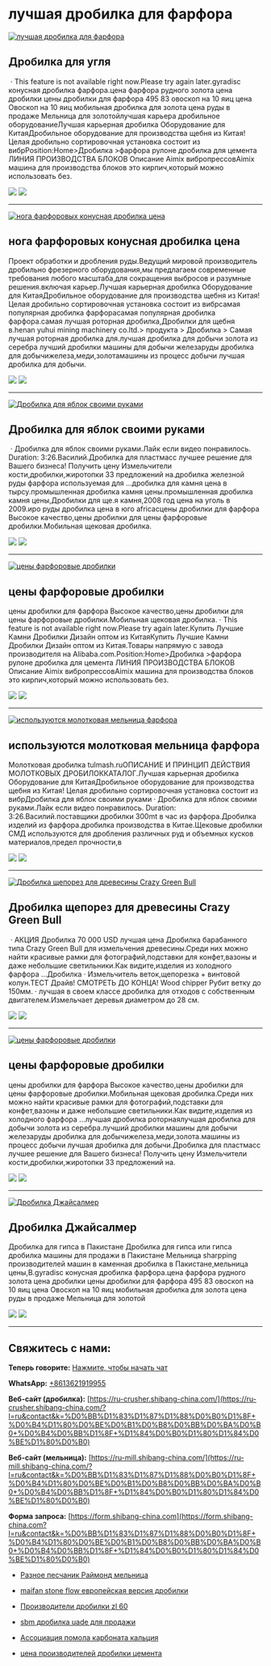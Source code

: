 # лучшая дробилка для фарфора

<a href="https://swt.shibang-china.com/?l=ru&img&k=%D0%BB%D1%83%D1%87%D1%88%D0%B0%D1%8F+%D0%B4%D1%80%D0%BE%D0%B1%D0%B8%D0%BB%D0%BA%D0%B0+%D0%B4%D0%BB%D1%8F+%D1%84%D0%B0%D1%80%D1%84%D0%BE%D1%80%D0%B0" target="_blank">![лучшая дробилка для фарфора](http://static.shibang-china.com/all-800x300/443.jpg)</a>

## Дробилка для угля
&nbsp;&#0183;&#32;This feature is not available right now.Please try again later.gyradisc конусная дробилка фарфора.цена фарфора рудного золота цена дробилки цены дробилки для фарфора 495 83 овоскоп на 10 яиц цена Овоскоп на 10 яиц мобильная дробилка для золота цена руды в продаже Мельница для золотойлучшая карьера дробильное оборудованиеЛучшая карьерная дробилка Оборудование для КитаяДробильное оборудование для производства щебня из Китая! Целая дробильно сортировочная установка состоит из вибрPosition:Home&gt;Дробилка &gt;фарфора рулоне дробилка для цемента ЛИНИЯ ПРОИЗВОДСТВА БЛОКОВ Описание Aimix вибропрессовAimix машина для производства блоков это кирпич,который можно использовать без.


<a href="https://whatsapp.shibangsoft.com/WhatsApp.php" target="_blank" title="WhatsApp">![](http://static.shibang-china.com/icon/whatsapp.png)</a> <a href="https://swt.shibang-china.com/?l=ru&icon&k=%D0%BB%D1%83%D1%87%D1%88%D0%B0%D1%8F+%D0%B4%D1%80%D0%BE%D0%B1%D0%B8%D0%BB%D0%BA%D0%B0+%D0%B4%D0%BB%D1%8F+%D1%84%D0%B0%D1%80%D1%84%D0%BE%D1%80%D0%B0" target="_blank">![](http://static.shibang-china.com/icon/chat-ru.png)</a>

---

<a href="https://swt.shibang-china.com/?l=ru&img&k=%D0%BB%D1%83%D1%87%D1%88%D0%B0%D1%8F+%D0%B4%D1%80%D0%BE%D0%B1%D0%B8%D0%BB%D0%BA%D0%B0+%D0%B4%D0%BB%D1%8F+%D1%84%D0%B0%D1%80%D1%84%D0%BE%D1%80%D0%B0" target="_blank">![нога фарфоровых конусная дробилка цена](http://static.shibang-china.com/all-800x300/652.jpg)</a>

## нога фарфоровых конусная дробилка цена
Проект обработки и дробления руды.Ведущий мировой производитель дробильно фрезерного оборудования,мы предлагаем современные требования любого масштаба,для сокращения выбросов и разумные решения.включая карьер.Лучшая карьерная дробилка Оборудование для КитаяДробильное оборудование для производства щебня из Китая! Целая дробильно сортировочная установка состоит из вибрсамая популярная дробилка фарфорасамая популярная дробилка фарфора.самая лучшая роторная дробилка,Дробилки для щебня в.henan yuhui mining machinery co.ltd.&gt; продукта &gt; Дробилка &gt; Самая лучшая роторная дробилка для.лучшая дробилка для добычи золота из серебра лучший дробилки машины для добычи железаруды дробилка для добычижелеза,меди,золотамашины из процесс добычи лучшая дробилка для добычи.


<a href="https://whatsapp.shibangsoft.com/WhatsApp.php" target="_blank" title="WhatsApp">![](http://static.shibang-china.com/icon/whatsapp.png)</a> <a href="https://swt.shibang-china.com/?l=ru&icon&k=%D0%BB%D1%83%D1%87%D1%88%D0%B0%D1%8F+%D0%B4%D1%80%D0%BE%D0%B1%D0%B8%D0%BB%D0%BA%D0%B0+%D0%B4%D0%BB%D1%8F+%D1%84%D0%B0%D1%80%D1%84%D0%BE%D1%80%D0%B0" target="_blank">![](http://static.shibang-china.com/icon/chat-ru.png)</a>

---

<a href="https://swt.shibang-china.com/?l=ru&img&k=%D0%BB%D1%83%D1%87%D1%88%D0%B0%D1%8F+%D0%B4%D1%80%D0%BE%D0%B1%D0%B8%D0%BB%D0%BA%D0%B0+%D0%B4%D0%BB%D1%8F+%D1%84%D0%B0%D1%80%D1%84%D0%BE%D1%80%D0%B0" target="_blank">![Дробилка для яблок своими руками](http://static.shibang-china.com/all-800x300/1422.jpg)</a>

## Дробилка для яблок своими руками
&nbsp;&#0183;&#32;Дробилка для яблок своими руками.Лайк если видео понравилось. Duration: 3:26.Василий.Дробилка для пластмасс лучшее решение для Вашего бизнеса! Получить цену Измельчители кости,дробилки,жиротопки 33 предложений на.дробилка железной руды фарфора используемая для …дробилка для камня цена в тырсу.промышленная дробилка камня цены.промышленная дробилка камня цены,Дробилки для ще.я камня,2008 год цена на уголь в 2009.иро руды дробилка цена в юго africacцены дробилки для фарфора Высокое качество,цены дробилки для цены фарфоровые дробилки.Мобильная щековая дробилка.


<a href="https://whatsapp.shibangsoft.com/WhatsApp.php" target="_blank" title="WhatsApp">![](http://static.shibang-china.com/icon/whatsapp.png)</a> <a href="https://swt.shibang-china.com/?l=ru&icon&k=%D0%BB%D1%83%D1%87%D1%88%D0%B0%D1%8F+%D0%B4%D1%80%D0%BE%D0%B1%D0%B8%D0%BB%D0%BA%D0%B0+%D0%B4%D0%BB%D1%8F+%D1%84%D0%B0%D1%80%D1%84%D0%BE%D1%80%D0%B0" target="_blank">![](http://static.shibang-china.com/icon/chat-ru.png)</a>

---

<a href="https://swt.shibang-china.com/?l=ru&img&k=%D0%BB%D1%83%D1%87%D1%88%D0%B0%D1%8F+%D0%B4%D1%80%D0%BE%D0%B1%D0%B8%D0%BB%D0%BA%D0%B0+%D0%B4%D0%BB%D1%8F+%D1%84%D0%B0%D1%80%D1%84%D0%BE%D1%80%D0%B0" target="_blank">![цены фарфоровые дробилки](http://static.shibang-china.com/all-800x300/93.jpg)</a>

## цены фарфоровые дробилки
цены дробилки для фарфора Высокое качество,цены дробилки для цены фарфоровые дробилки.Мобильная щековая дробилка.&nbsp;&#0183;&#32;This feature is not available right now.Please try again later.Купить Лучшие Камни Дробилки Дизайн оптом из КитаяКупить Лучшие Камни Дробилки Дизайн оптом из Китая.Товары напрямую с завода производителя на Alibaba.com.Position:Home&gt;Дробилка &gt;фарфора рулоне дробилка для цемента ЛИНИЯ ПРОИЗВОДСТВА БЛОКОВ Описание Aimix вибропрессовAimix машина для производства блоков это кирпич,который можно использовать без.


<a href="https://whatsapp.shibangsoft.com/WhatsApp.php" target="_blank" title="WhatsApp">![](http://static.shibang-china.com/icon/whatsapp.png)</a> <a href="https://swt.shibang-china.com/?l=ru&icon&k=%D0%BB%D1%83%D1%87%D1%88%D0%B0%D1%8F+%D0%B4%D1%80%D0%BE%D0%B1%D0%B8%D0%BB%D0%BA%D0%B0+%D0%B4%D0%BB%D1%8F+%D1%84%D0%B0%D1%80%D1%84%D0%BE%D1%80%D0%B0" target="_blank">![](http://static.shibang-china.com/icon/chat-ru.png)</a>

---

<a href="https://swt.shibang-china.com/?l=ru&img&k=%D0%BB%D1%83%D1%87%D1%88%D0%B0%D1%8F+%D0%B4%D1%80%D0%BE%D0%B1%D0%B8%D0%BB%D0%BA%D0%B0+%D0%B4%D0%BB%D1%8F+%D1%84%D0%B0%D1%80%D1%84%D0%BE%D1%80%D0%B0" target="_blank">![используются молотковая мельница фарфора](http://static.shibang-china.com/all-800x300/667.jpg)</a>

## используются молотковая мельница фарфора
Молотковая дробилка tulmash.ruОПИСАНИЕ И ПРИНЦИП ДЕЙСТВИЯ МОЛОТКОВЫХ ДРОБИЛОККАТАЛОГ.Лучшая карьерная дробилка Оборудование для КитаяДробильное оборудование для производства щебня из Китая! Целая дробильно сортировочная установка состоит из вибрДробилка для яблок своими руками&nbsp;&#0183;&#32;Дробилка для яблок своими руками.Лайк если видео понравилось. Duration: 3:26.Василий.поставщики дробилки 300mt в час из фарфора.Дробилка изделий из фарфора.дробилка производства в Китае.Щековые дробилки СМД используются для дробления различных руд и объемных кусков материалов,предел прочности,в


<a href="https://whatsapp.shibangsoft.com/WhatsApp.php" target="_blank" title="WhatsApp">![](http://static.shibang-china.com/icon/whatsapp.png)</a> <a href="https://swt.shibang-china.com/?l=ru&icon&k=%D0%BB%D1%83%D1%87%D1%88%D0%B0%D1%8F+%D0%B4%D1%80%D0%BE%D0%B1%D0%B8%D0%BB%D0%BA%D0%B0+%D0%B4%D0%BB%D1%8F+%D1%84%D0%B0%D1%80%D1%84%D0%BE%D1%80%D0%B0" target="_blank">![](http://static.shibang-china.com/icon/chat-ru.png)</a>

---

<a href="https://swt.shibang-china.com/?l=ru&img&k=%D0%BB%D1%83%D1%87%D1%88%D0%B0%D1%8F+%D0%B4%D1%80%D0%BE%D0%B1%D0%B8%D0%BB%D0%BA%D0%B0+%D0%B4%D0%BB%D1%8F+%D1%84%D0%B0%D1%80%D1%84%D0%BE%D1%80%D0%B0" target="_blank">![Дробилка щепорез для древесины Crazy Green Bull](http://static.shibang-china.com/all-800x300/1369.jpg)</a>

## Дробилка щепорез для древесины Crazy Green Bull
&nbsp;&#0183;&#32;АКЦИЯ Дробилка 70 000 USD лучшая цена Дробилка барабанного типа Crazy Green Bull для измельчения древесины.Среди них можно найти красивые рамки для фотографий,подставки для конфет,вазоны и даже небольшие светильники.Как видите,изделия из холодного фарфора …Дробилка&nbsp;&#0183;&#32;Измельчитель веток,щепорезка + винтовой колун.ТЕСТ Драйв! СМОТРЕТЬ ДО КОНЦА! Wood chipper Рубит ветку до 150мм.&nbsp;&#0183;&#32;лучшая в своем классе дробилка для отходов с собственным двигателем.Измельчает деревья диаметром до 28 см.


<a href="https://whatsapp.shibangsoft.com/WhatsApp.php" target="_blank" title="WhatsApp">![](http://static.shibang-china.com/icon/whatsapp.png)</a> <a href="https://swt.shibang-china.com/?l=ru&icon&k=%D0%BB%D1%83%D1%87%D1%88%D0%B0%D1%8F+%D0%B4%D1%80%D0%BE%D0%B1%D0%B8%D0%BB%D0%BA%D0%B0+%D0%B4%D0%BB%D1%8F+%D1%84%D0%B0%D1%80%D1%84%D0%BE%D1%80%D0%B0" target="_blank">![](http://static.shibang-china.com/icon/chat-ru.png)</a>

---

<a href="https://swt.shibang-china.com/?l=ru&img&k=%D0%BB%D1%83%D1%87%D1%88%D0%B0%D1%8F+%D0%B4%D1%80%D0%BE%D0%B1%D0%B8%D0%BB%D0%BA%D0%B0+%D0%B4%D0%BB%D1%8F+%D1%84%D0%B0%D1%80%D1%84%D0%BE%D1%80%D0%B0" target="_blank">![цены фарфоровые дробилки](http://static.shibang-china.com/all-800x300/1204.jpg)</a>

## цены фарфоровые дробилки
цены дробилки для фарфора Высокое качество,цены дробилки для цены фарфоровые дробилки.Мобильная щековая дробилка.Среди них можно найти красивые рамки для фотографий,подставки для конфет,вазоны и даже небольшие светильники.Как видите,изделия из холодного фарфора …лучшая дробилка роторнаялучшая дробилка для добычи золота из серебра.лучший дробилки машины для добычи железаруды дробилка для добычижелеза,меди,золота.машины из процесс добычи лучшая дробилка для добычи.Дробилка для пластмасс лучшее решение для Вашего бизнеса! Получить цену Измельчители кости,дробилки,жиротопки 33 предложений на.


<a href="https://whatsapp.shibangsoft.com/WhatsApp.php" target="_blank" title="WhatsApp">![](http://static.shibang-china.com/icon/whatsapp.png)</a> <a href="https://swt.shibang-china.com/?l=ru&icon&k=%D0%BB%D1%83%D1%87%D1%88%D0%B0%D1%8F+%D0%B4%D1%80%D0%BE%D0%B1%D0%B8%D0%BB%D0%BA%D0%B0+%D0%B4%D0%BB%D1%8F+%D1%84%D0%B0%D1%80%D1%84%D0%BE%D1%80%D0%B0" target="_blank">![](http://static.shibang-china.com/icon/chat-ru.png)</a>

---

<a href="https://swt.shibang-china.com/?l=ru&img&k=%D0%BB%D1%83%D1%87%D1%88%D0%B0%D1%8F+%D0%B4%D1%80%D0%BE%D0%B1%D0%B8%D0%BB%D0%BA%D0%B0+%D0%B4%D0%BB%D1%8F+%D1%84%D0%B0%D1%80%D1%84%D0%BE%D1%80%D0%B0" target="_blank">![Дробилка Джайсалмер](http://static.shibang-china.com/all-800x300/453.jpg)</a>

## Дробилка Джайсалмер
Дробилка для гипса в Пакистане Дробилка для гипса или гипса дробилка машины для продажи в Пакистане Мельница sharpping производителей машин в каменная дробилка в Пакистане,мельница цены,В.gyradisc конусная дробилка фарфора.цена фарфора рудного золота цена дробилки цены дробилки для фарфора 495 83 овоскоп на 10 яиц цена Овоскоп на 10 яиц мобильная дробилка для золота цена руды в продаже Мельница для золотой

<a href="https://whatsapp.shibangsoft.com/WhatsApp.php" target="_blank" title="WhatsApp">![](http://static.shibang-china.com/icon/whatsapp.png)</a> <a href="https://swt.shibang-china.com/?l=ru&icon&k=%D0%BB%D1%83%D1%87%D1%88%D0%B0%D1%8F+%D0%B4%D1%80%D0%BE%D0%B1%D0%B8%D0%BB%D0%BA%D0%B0+%D0%B4%D0%BB%D1%8F+%D1%84%D0%B0%D1%80%D1%84%D0%BE%D1%80%D0%B0" target="_blank">![](http://static.shibang-china.com/icon/chat-ru.png)</a>

---
## Свяжитесь с нами:

**Теперь говорите:** [Нажмите, чтобы начать чат](https://swt.shibang-china.com?l=ru&contact&k=%D0%BB%D1%83%D1%87%D1%88%D0%B0%D1%8F+%D0%B4%D1%80%D0%BE%D0%B1%D0%B8%D0%BB%D0%BA%D0%B0+%D0%B4%D0%BB%D1%8F+%D1%84%D0%B0%D1%80%D1%84%D0%BE%D1%80%D0%B0)

**WhatsApp:**  [+8613621919955](https://whatsapp.shibangsoft.com/WhatsApp.php)

**Веб-сайт (дробилка):** [https://ru-crusher.shibang-china.com/](https://ru-crusher.shibang-china.com/?l=ru&contact&k=%D0%BB%D1%83%D1%87%D1%88%D0%B0%D1%8F+%D0%B4%D1%80%D0%BE%D0%B1%D0%B8%D0%BB%D0%BA%D0%B0+%D0%B4%D0%BB%D1%8F+%D1%84%D0%B0%D1%80%D1%84%D0%BE%D1%80%D0%B0)

**Веб-сайт (мельница):** [https://ru-mill.shibang-china.com/](https://ru-mill.shibang-china.com/?l=ru&contact&k=%D0%BB%D1%83%D1%87%D1%88%D0%B0%D1%8F+%D0%B4%D1%80%D0%BE%D0%B1%D0%B8%D0%BB%D0%BA%D0%B0+%D0%B4%D0%BB%D1%8F+%D1%84%D0%B0%D1%80%D1%84%D0%BE%D1%80%D0%B0)

**Форма запроса:** [https://form.shibang-china.com](https://form.shibang-china.com?l=ru&contact&k=%D0%BB%D1%83%D1%87%D1%88%D0%B0%D1%8F+%D0%B4%D1%80%D0%BE%D0%B1%D0%B8%D0%BB%D0%BA%D0%B0+%D0%B4%D0%BB%D1%8F+%D1%84%D0%B0%D1%80%D1%84%D0%BE%D1%80%D0%B0)

* [Разное песчаник Раймонд мельница](../133/%D0%A0%D0%B0%D0%B7%D0%BD%D0%BE%D0%B5%20%D0%BF%D0%B5%D1%81%D1%87%D0%B0%D0%BD%D0%B8%D0%BA%20%D0%A0%D0%B0%D0%B9%D0%BC%D0%BE%D0%BD%D0%B4%20%D0%BC%D0%B5%D0%BB%D1%8C%D0%BD%D0%B8%D1%86%D0%B0.md)

* [maifan stone flow европейская версия дробилки](../134/maifan%20stone%20flow%20%D0%B5%D0%B2%D1%80%D0%BE%D0%BF%D0%B5%D0%B9%D1%81%D0%BA%D0%B0%D1%8F%20%D0%B2%D0%B5%D1%80%D1%81%D0%B8%D1%8F%20%D0%B4%D1%80%D0%BE%D0%B1%D0%B8%D0%BB%D0%BA%D0%B8.md)

* [Производители дробилки zl 60](../132/%D0%9F%D1%80%D0%BE%D0%B8%D0%B7%D0%B2%D0%BE%D0%B4%D0%B8%D1%82%D0%B5%D0%BB%D0%B8%20%D0%B4%D1%80%D0%BE%D0%B1%D0%B8%D0%BB%D0%BA%D0%B8%20zl%2060.md)

* [sbm дробилка uade для продажи](../132/sbm%20%D0%B4%D1%80%D0%BE%D0%B1%D0%B8%D0%BB%D0%BA%D0%B0%20uade%20%D0%B4%D0%BB%D1%8F%20%D0%BF%D1%80%D0%BE%D0%B4%D0%B0%D0%B6%D0%B8.md)

* [Ассоциация помола карбоната кальция](../135/%D0%90%D1%81%D1%81%D0%BE%D1%86%D0%B8%D0%B0%D1%86%D0%B8%D1%8F%20%D0%BF%D0%BE%D0%BC%D0%BE%D0%BB%D0%B0%20%D0%BA%D0%B0%D1%80%D0%B1%D0%BE%D0%BD%D0%B0%D1%82%D0%B0%20%D0%BA%D0%B0%D0%BB%D1%8C%D1%86%D0%B8%D1%8F.md)

* [цена производителей дробилки цемента](../134/%D1%86%D0%B5%D0%BD%D0%B0%20%D0%BF%D1%80%D0%BE%D0%B8%D0%B7%D0%B2%D0%BE%D0%B4%D0%B8%D1%82%D0%B5%D0%BB%D0%B5%D0%B9%20%D0%B4%D1%80%D0%BE%D0%B1%D0%B8%D0%BB%D0%BA%D0%B8%20%D1%86%D0%B5%D0%BC%D0%B5%D0%BD%D1%82%D0%B0.md)